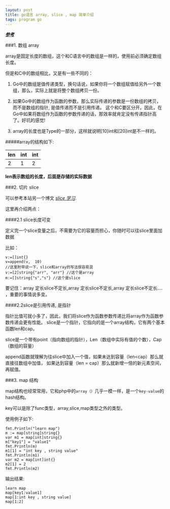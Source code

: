 ```yaml
---
layout: post
title: go语言 array, slice , map 简单介绍
tags: program go 
---
```



[***参考***](http://www.cnblogs.com/yjf512/archive/2012/06/14/2549929.html)

###1. 数组 array

array是固定长度的数组，这个和C语言中的数组是一样的，使用前必须确定数组长度。

但是和C中的数组相比，又是有一些不同的：

1. Go中的数组是值传递类型，换句话说，如果你将一个数组赋值给另外一个数组，那么，实际上就是将整个数组拷贝一份。

2. 如果Go中的数组作为函数的参数，那么实际传递的参数是一份数组的拷贝，而不是数组的指针, 是值传递而不是引用传递。
    这个和C要区分开。因此，在Go中如果将数组作为函数的参数传递的话，那效率就肯定没有传递指针高了。好坑的感觉!

3. array的长度也是Type的一部分，这样就说明[10]int和[20]int是不一样的。

 

#####array的结构如下:

len|int|int|
----| ---| ---|
2| 1|2|

**len表示数组的长度，后面是存储的实际数据**

###2. 切片 slice

可以参考本站另一个博文  [*slice 学习*](http://huyongde.github.io/2015/12/25/go-slice.html).

这里再介绍两点：

####2.1 slice长度可变

定义完一个slice变量之后，不需要为它的容量而担心，你随时可以往slice里面加数据

比如：

```
v:=[]int{}
v=append(v,  10)
//这里附带说一下，slice和array的写法很容易混
v:=[2]string{"arr", "arr"} //这个是array
m:=[]string{"s","s"} //这个是slice
```

要记住：array 定长slice不定长,array 定长slice不定长,array 定长slice不定长....  ，重要的事情说多变。

####2.2slice是引用传递, 是指针

指针比值可就小多了，因此，我们将slice作为函数参数传递比将array作为函数参数传递会更有性能。
slice是一个指针，它指向的是一个array结构，它有两个基本函数len和cap。

slice是一个带有point（指向数组的指针），Len（数组中实际有值的个数），Cap（数组的容量）

append函数就理解为往slice中加入一个值，如果未达到容量（len<cap）那么就直接往数组中加值，
如果达到容量（len = cap）那么就新增一倍的新元素空间，再赋值。

###3. map 结构

map结构也经常常用，它和php中的`array（）`几乎一模一样，是一个`key-value`的hash结构。

key可以是除了func类型，array,slice,map类型之外的类型。

使用例子如下:

```
fmt.Println("learn map")
m := map[string]string{}
var m1 = map[int]string{}
m["key1"] = "value1"
fmt.Println(m)
m1[1] = "int key , string value"
fmt.Println(m1)
var m2 = map[int]int{}
m2[1] = 2
fmt.Println(m2)
```
输出结果:

```
learn map
map[key1:value1]
map[1:int key , string value]
map[1:2]
```

